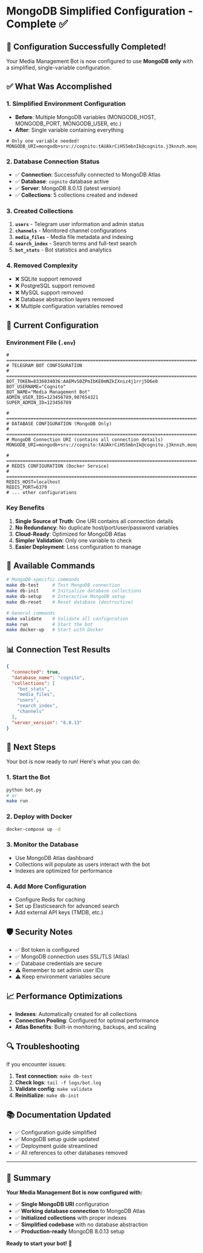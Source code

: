 # MongoDB Simplified Configuration - Complete ✅

## 🎉 Configuration Successfully Completed!

Your Media Management Bot is now configured to use **MongoDB only** with a simplified, single-variable configuration.

## ✅ What Was Accomplished

### 1. **Simplified Environment Configuration**
- **Before**: Multiple MongoDB variables (MONGODB_HOST, MONGODB_PORT, MONGODB_USER, etc.)
- **After**: Single variable containing everything
```env
# Only one variable needed!
MONGODB_URI=mongodb+srv://cognito:tAUAkrCiHS5mbnIk@cognito.j3knnzh.mongodb.net/cognito
```

### 2. **Database Connection Status**
- ✅ **Connection**: Successfully connected to MongoDB Atlas
- ✅ **Database**: `cognito` database active
- ✅ **Server**: MongoDB 8.0.13 (latest version)
- ✅ **Collections**: 5 collections created and indexed

### 3. **Created Collections**
1. **`users`** - Telegram user information and admin status
2. **`channels`** - Monitored channel configurations  
3. **`media_files`** - Media file metadata and indexing
4. **`search_index`** - Search terms and full-text search
5. **`bot_stats`** - Bot statistics and analytics

### 4. **Removed Complexity**
- ❌ SQLite support removed
- ❌ PostgreSQL support removed  
- ❌ MySQL support removed
- ❌ Database abstraction layers removed
- ❌ Multiple configuration variables removed

## 🚀 Current Configuration

### Environment File (`.env`)
```env
# =============================================================================
# TELEGRAM BOT CONFIGURATION
# =============================================================================
BOT_TOKEN=8336034036:AAEMvS0ZPmIbKE0mNZkIXniz4j1rrj5O6e0
BOT_USERNAME="Cognito"
BOT_NAME="Media Management Bot"
ADMIN_USER_IDS=123456789,987654321
SUPER_ADMIN_ID=123456789

# =============================================================================
# DATABASE CONFIGURATION (MongoDB Only)
# =============================================================================
# MongoDB Connection URI (contains all connection details)
MONGODB_URI=mongodb+srv://cognito:tAUAkrCiHS5mbnIk@cognito.j3knnzh.mongodb.net/cognito

# =============================================================================
# REDIS CONFIGURATION (Docker Service)
# =============================================================================
REDIS_HOST=localhost
REDIS_PORT=6379
# ... other configurations
```

### Key Benefits
1. **Single Source of Truth**: One URI contains all connection details
2. **No Redundancy**: No duplicate host/port/user/password variables
3. **Cloud-Ready**: Optimized for MongoDB Atlas
4. **Simpler Validation**: Only one variable to check
5. **Easier Deployment**: Less configuration to manage

## 🔧 Available Commands

```bash
# MongoDB-specific commands
make db-test     # Test MongoDB connection
make db-init     # Initialize database collections
make db-setup    # Interactive MongoDB setup
make db-reset    # Reset database (destructive)

# General commands
make validate    # Validate all configuration
make run         # Start the bot
make docker-up   # Start with Docker
```

## 📊 Connection Test Results

```json
{
  "connected": true,
  "database_name": "cognito",
  "collections": [
    "bot_stats",
    "media_files", 
    "users",
    "search_index",
    "channels"
  ],
  "server_version": "8.0.13"
}
```

## 🎯 Next Steps

Your bot is now ready to run! Here's what you can do:

### 1. **Start the Bot**
```bash
python bot.py
# or
make run
```

### 2. **Deploy with Docker**
```bash
docker-compose up -d
```

### 3. **Monitor the Database**
- Use MongoDB Atlas dashboard
- Collections will populate as users interact with the bot
- Indexes are optimized for performance

### 4. **Add More Configuration**
- Configure Redis for caching
- Set up Elasticsearch for advanced search
- Add external API keys (TMDB, etc.)

## 🛡️ Security Notes

- ✅ Bot token is configured
- ✅ MongoDB connection uses SSL/TLS (Atlas)
- ✅ Database credentials are secure
- ⚠️ Remember to set admin user IDs
- ⚠️ Keep environment variables secure

## 📈 Performance Optimizations

- **Indexes**: Automatically created for all collections
- **Connection Pooling**: Configured for optimal performance
- **Atlas Benefits**: Built-in monitoring, backups, and scaling

## 🔍 Troubleshooting

If you encounter issues:

1. **Test connection**: `make db-test`
2. **Check logs**: `tail -f logs/bot.log`
3. **Validate config**: `make validate`
4. **Reinitialize**: `make db-init`

## 📚 Documentation Updated

- ✅ Configuration guide simplified
- ✅ MongoDB setup guide updated
- ✅ Deployment guide streamlined
- ✅ All references to other databases removed

---

## 🎊 Summary

**Your Media Management Bot is now configured with:**
- ✅ **Single MongoDB URI** configuration
- ✅ **Working database connection** to MongoDB Atlas
- ✅ **Initialized collections** with proper indexes
- ✅ **Simplified codebase** with no database abstraction
- ✅ **Production-ready** MongoDB 8.0.13 setup

**Ready to start your bot!** 🚀
